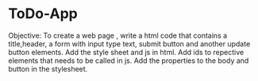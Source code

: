# ToDo-App
Objective:
To create a web page , write a html code that contains a title,header, a form with input type text, submit button and another update button elements.
Add the style sheet and js in html.
Add ids to repective elements that needs to be called in js.
Add the properties to the body and button in the stylesheet.